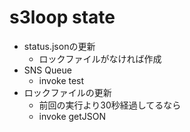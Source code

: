 # s3loop state

- status.jsonの更新
    - ロックファイルがなければ作成
- SNS Queue
    - invoke test
- ロックファイルの更新
    - 前回の実行より30秒経過してるなら
    - invoke getJSON
    
